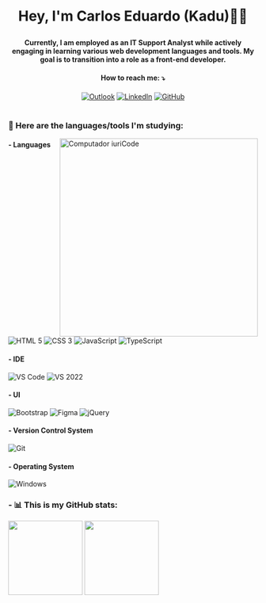 # <p align="center"> Hey, I'm Carlos Eduardo (Kadu)👋🏻</p>

#### <p align="center">Currently, I am employed as an IT Support Analyst while actively engaging in learning various web development languages and tools. My goal is to transition into a role as a front-end developer.</p>

#### <p align="center"> How to reach me: ⤵️ </p>
<div align="center">
 <a href="mailto:carloseduardo1996@outlook.com"><img align="center" alt="Outlook" src="https://img.shields.io/badge/Outlook-0078D4?style=flat-square&logo=microsoft-outlook&logoColor=white"/></a>
 <a href="https://www.linkedin.com/in/kadu-jpeg/" target="_blank"><img align="center" alt="LinkedIn" src="https://img.shields.io/badge/LinkedIn-0077B5?style=flat-square&logo=linkedin&logoColor=white"/></a>
 <a href="https://github.com/kadu-jpeg" target="_blank"><img alt="GitHub" align="center" src="https://img.shields.io/badge/-GitHub-333333?style=flat-square&amp;logo=github&amp;logoColor=white"/></a>
 <!--<a href="https://www.twitter.com/kadu_jpeg/" target="_blank"><img align="center" alt="Twitter" src="https://img.shields.io/badge/Twitter-1DA1F2?style=flat-square&logo=Twitter&logoColor=white"/></a>
 <a href="https://www.instagram.com/kadu_jpeg/" target="_blank"><img align="center" alt="Instagram" src="https://img.shields.io/badge/Instagram-E4405F?style=flat-square&logo=Instagram&logoColor=white"/></a>-->
</div><br/>

### <p align="left"> 📝 Here are the languages/tools I'm studying:</p>

<img src="https://raw.githubusercontent.com/MicaelliMedeiros/micaellimedeiros/master/image/computer-illustration.png" min-width="400px" max-width="400px" width="400px" align="right" alt="Computador iuriCode">

#### - Languages
<div style="display: inline-block">
  <img alt="HTML 5" src="https://img.shields.io/badge/HTML5-E34F26?style=flat-square&logo=html5&logoColor=white"/>
  <img alt="CSS 3" src="https://img.shields.io/badge/CSS3-1572B6?style=flat-square&logo=css3&logoColor=white"/>
  <img alt="JavaScript" src="https://img.shields.io/badge/JavaScript-F7DF1E?style=flat-square&logo=javascript&logoColor=black"/>
  <img alt="TypeScript" src="https://img.shields.io/badge/TypeScript-3178c6?style=flat-square&logo=typescript&logoColor=white"/>
</div>

#### - IDE

<div style="display:inline-block">
  <img alt="VS Code" src="https://img.shields.io/badge/-VS Code-007ACC?style=flat-square&amp;logo=Visual-Studio-Code&amp;logoColor=white"/>
  <img alt="VS 2022" src="https://img.shields.io/badge/-VS 2022-7151a9?style=flat-square&amp;logo=Visual-Studio&amp;logoColor=white"/>
</div>

#### - UI

<div style="display:inline-block">
  <img alt="Bootstrap" src="https://img.shields.io/badge/Bootstrap-563D7C?style=flat-square&logo=bootstrap&logoColor=white"/>
  <img alt="Figma" src="https://img.shields.io/badge/Figma-f24e1e?style=flat-square&logo=figma&logoColor=white"/>
  <img alt="jQuery" src="https://img.shields.io/badge/jQuery-0769ad?style=flat-square&logo=jquery&logoColor=white"/>
</div>

#### - Version Control System

<div style="display:inline-block">
  <img alt="Git" src="https://img.shields.io/badge/-Git-f14e32?style=flat-square&amp;logo=git&amp;logoColor=white"/>
</div>

#### - Operating System

<div style="display:inline-block">
  <img alt="Windows" src="https://img.shields.io/badge/-Windows-1489c8?style=flat-square&amp;logo=Windows&amp;logoColor=white"/>
</div>

### <p align="left"> - 📊 This is my GitHub stats:</p>

<div align="left" style="display: inline-block">
  <img height="150em" src="https://github-readme-stats.vercel.app/api?username=kadu-jpeg&show_icons=true&count_private=true&theme=prussian">
  <img height="150em" src="https://github-readme-stats.vercel.app/api/top-langs/?username=kadu-jpeg&layout=compact&theme=prussian">
</div>

